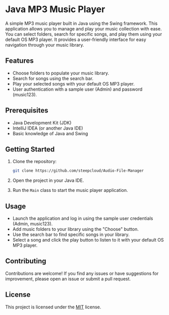 # Java MP3 Music Player

A simple MP3 music player built in Java using the Swing framework. This application allows you to manage and play your music collection with ease. You can select folders, search for specific songs, and play them using your default OS MP3 player. It provides a user-friendly interface for easy navigation through your music library.

## Features

- Choose folders to populate your music library.
- Search for songs using the search bar.
- Play your selected songs with your default OS MP3 player.
- User authentication with a sample user (Admin) and password (music123).

## Prerequisites

- Java Development Kit (JDK)
- IntelliJ IDEA (or another Java IDE)
- Basic knowledge of Java and Swing

## Getting Started

1. Clone the repository:

   ```bash
   git clone https://github.com/steepcloud/Audio-File-Manager

2. Open the project in your Java IDE.
3. Run the `Main` class to start the music player application.

## Usage
- Launch the application and log in using the sample user credentials (Admin, music123).
- Add music folders to your library using the "Choose" button.
- Use the search bar to find specific songs in your library.
- Select a song and click the play button to listen to it with your default OS MP3 player.

## Contributing
Contributions are welcome! If you find any issues or have suggestions for improvement, please open an issue or submit a pull request.

## License
This project is licensed under the [MIT](https://choosealicense.com/licenses/mit/) license.
